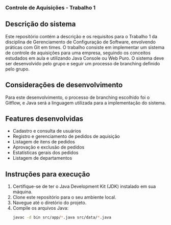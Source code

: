 ### Controle de Aquisições - Trabalho 1

## Descrição do sistema

Este repositório contém a descrição e os requisitos para o Trabalho 1 da disciplina de Gerenciamento de Configuração de Software, envolvendo práticas com Git em times. O trabalho consiste em implementar um sistema de controle de aquisições para uma empresa, seguindo os conceitos estudados em aula e utilizando Java Console ou Web Puro. O sistema deve ser desenvolvido pelo grupo e seguir um processo de branching definido pelo grupo.

## Considerações de desenvolvimento

Para este desenvolvimento, o processo de branching escolhido foi o Gitflow, e Java será a linguagem utilizada para a implementação do sistema.

## Features desenvolvidas

- Cadastro e consulta de usuários
- Registro e gerenciamento de pedidos de aquisição
- Listagem de itens de pedidos
- Aprovação e exclusão de pedidos
- Estatísticas gerais dos pedidos
- Listagem de departamentos

## Instruções para execução

1. Certifique-se de ter o Java Development Kit (JDK) instalado em sua máquina.
2. Clone este repositório para o seu ambiente local.
3. Navegue até o diretório do projeto.
4. Compile os arquivos Java:
   ```sh
   javac -d bin src/app/*.java src/data/*.java
